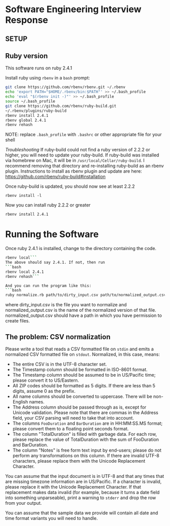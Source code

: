 # Software Engineering Interview Response

## SETUP

## Ruby version
This software runs on ruby 2.4.1

Install ruby using `rbenv` in a `bash` prompt:

```bash
git clone https://github.com/rbenv/rbenv.git ~/.rbenv
echo 'export PATH="$HOME/.rbenv/bin:$PATH"' >> ~/.bash_profile
echo 'eval "$(rbenv init -)"' >> ~/.bash_profile
source ~/.bash_profile
git clone https://github.com/rbenv/ruby-build.git
~/.rbenv/plugins/ruby-build
rbenv install 2.4.1
rbenv global 2.4.1
rbenv rehash
```
NOTE: replace `.bash_profile` with `.bashrc` or other appropriate file for your shell


*Troubleshooting*
If ruby-build could not find a ruby version of 2.2.2 or higher,
you will need to update your ruby-build.
If ruby-build was installed via homebrew on Mac, it will be in `/usr/local/Cellar/ruby-build`.
I recommend removing that directory and re-installing ruby-build as an rbenv plugin. Instructions to install as rbenv plugin and update are here:
https://github.com/rbenv/ruby-build#installation

Once ruby-build is updated, you should now see at least 2.2.2

`rbenv install -l`

Now you can install ruby 2.2.2 or greater

`rbenv install 2.4.1`

# Running the Software
Once ruby 2.4.1 is installed, change to the directory containing the code.
```bash
rbenv local```
The above should say 2.4.1. If not, then run
```bash
rbenv local 2.4.1
rbenv rehash```

And you can run the program like this:
```bash
ruby normalize.rb path/to/dirty_input.csv path/to/normalized_output.csv
```
where dirty_input.csv is the file you want to normalize and 
normalized_output.csv is the name of the normalized version
of that file. normalized_output.csv should have a path in which
you have permission to create files.



## The problem: CSV normalization

Please write a tool that reads a CSV formatted file on `stdin` and
emits a normalized CSV formatted file on `stdout`. Normalized, in this
case, means:

* The entire CSV is in the UTF-8 character set.
* The Timestamp column should be formatted in ISO-8601 format.
* The Timestamp column should be assumed to be in US/Pacific time;
  please convert it to US/Eastern.
* All ZIP codes should be formatted as 5 digits. If there are less
  than 5 digits, assume 0 as the prefix.
* All name columns should be converted to uppercase. There will be
  non-English names.
* The Address column should be passed through as is, except for
  Unicode validation. Please note that there are commas in the Address
  field, your CSV parsing will need to take that into account.
* The columns `FooDuration` and `BarDuration` are in HH:MM:SS.MS
  format; please convert them to a floating point seconds format.
* The column "TotalDuration" is filled with garbage data. For each
  row, please replace the value of TotalDuration with the sum of
  FooDuration and BarDuration.
* The column "Notes" is free form text input by end-users; please do
  not perform any transformations on this column. If there are invalid
  UTF-8 characters, please replace them with the Unicode Replacement
  Character.

You can assume that the input document is in UTF-8 and that any times
that are missing timezone information are in US/Pacific. If a
character is invalid, please replace it with the Unicode Replacement
Character. If that replacement makes data invalid (for example,
because it turns a date field into something unparseable), print a
warning to `stderr` and drop the row from your output.

You can assume that the sample data we provide will contain all date
and time format variants you will need to handle.
